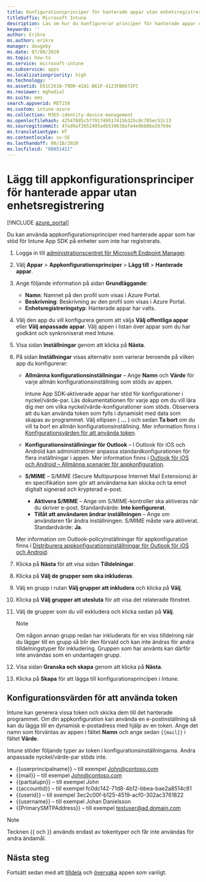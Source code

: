 ```yaml
---
title: Konfigurationsprinciper för hanterade appar utan enhetsregistrering
titleSuffix: Microsoft Intune
description: Läs om hur du konfigurerar principer för hanterade appar utan enhetsregistrering.
keywords: ''
author: Erikre
ms.author: erikre
manager: dougeby
ms.date: 07/09/2020
ms.topic: how-to
ms.service: microsoft-intune
ms.subservice: apps
ms.localizationpriority: high
ms.technology: ''
ms.assetid: E61C1618-79D0-41A1-B61F-4123FB6672FC
ms.reviewer: mghadial
ms.suite: ems
search.appverid: MET150
ms.custom: intune-azure
ms.collection: M365-identity-device-management
ms.openlocfilehash: 42547885c5f791749517415b325c8c785ec52c13
ms.sourcegitcommit: 47ed9af2652495adb539638afe4e0bb0be267b9e
ms.translationtype: HT
ms.contentlocale: sv-SE
ms.lasthandoff: 08/10/2020
ms.locfileid: "88051411"
---
```

# <a name="add-app-configuration-policies-for-managed-apps-without-device-enrollment"></a>Lägg till appkonfigurationsprinciper för hanterade appar utan enhetsregistrering

[!INCLUDE [azure_portal](../includes/azure_portal.md)]

Du kan använda appkonfigurationsprinciper med hanterade appar som har stöd för Intune App SDK på enheter som inte har registrerats. 

1. Logga in till [administrationscentret för Microsoft Endpoint Manager](https://go.microsoft.com/fwlink/?linkid=2109431).
2. Välj **Appar** > **Appkonfigurationsprinciper** > **Lägg till** > **Hanterade appar**.
3. Ange följande information på sidan **Grundläggande**:
    - **Namn**: Namnet på den profil som visas i Azure Portal.
    - **Beskrivning**: Beskrivning av den profil som visas i Azure Portal.
    - **Enhetsregistreringstyp**: Hanterade appar har valts.
4. Välj den app du vill konfigurera genom att välja **Välj offentliga appar** eller **Välj anpassade appar**. Välj appen i listan över appar som du har godkänt och synkroniserat med Intune.
5. Visa sidan **Inställningar** genom att klicka på **Nästa**.
6. På sidan **Inställningar** visas alternativ som varierar beroende på vilken app du konfigurerar:

    - **Allmänna konfigurationsinställningar** – Ange **Namn** och **Värde** för varje allmän konfigurationsinställning som stöds av appen. 
 
        Intune App SDK-aktiverade appar har stöd för konfigurationer i nyckel/värde-par. Läs dokumentationen för varje app om du vill lära dig mer om vilka nyckel/värde-konfigurationer som stöds. Observera att du kan använda token som fylls i dynamiskt med data som skapas av programmet. Välj ellipsen ( **...** ) och sedan **Ta bort** om du vill ta bort en allmän konfigurationsinställning. Mer information finns i [Konfigurationsvärden för att använda token](app-configuration-policies-managed-app.md#configuration-values-for-using-tokens). 

    - **Konfigurationsinställningar för Outlook** – I Outlook för iOS och Android kan administratörer anpassa standardkonfigurationen för flera inställningar i appen. Mer information finns i [Outlook för iOS och Android – Allmänna scenarier för appkonfiguration](https://docs.microsoft.com/exchange/clients-and-mobile-in-exchange-online/outlook-for-ios-and-android/outlook-for-ios-and-android-configuration-with-microsoft-intune#general-app-configuration-scenarios).
   
    - **S/MIME** – S/MIME (Secure Multipurpose Internet Mail Extensions) är en specifikation som gör att användarna kan skicka och ta emot digitalt signerad och krypterad e-post.
        - **Aktivera S/MIME** – Ange om S/MIME-kontroller ska aktiveras när du skriver e-post. Standardvärde: **Inte konfigurerat**.
        - **Tillåt att användaren ändrar inställningen** – Ange om användaren får ändra inställningen. S/MIME måste vara aktiverat. Standardvärde: **Ja**.
        
    Mer information om Outlook-policyinställningar för appkonfiguration finns i [Distriburera appkonfigurationsinställningar för Outlook för iOS och Android](https://docs.microsoft.com/exchange/clients-and-mobile-in-exchange-online/outlook-for-ios-and-android/outlook-for-ios-and-android-configuration-with-microsoft-intune).

7. Klicka på **Nästa** för att visa sidan **Tilldelningar**.
8. Klicka på **Välj de grupper som ska inkluderas**.
9. Välj en grupp i rutan **Välj grupper att inkludera** och klicka på **Välj**.
10. Klicka på **Välj grupper att utesluta** för att visa det relaterade fönstret.
11. Välj de grupper som du vill exkludera och klicka sedan på **Välj**.

    >[!NOTE]
    >Om någon annan grupp redan har inkluderats för en viss tilldelning när du lägger till en grupp så blir den förvald och kan inte ändras för andra tilldelningstyper för inkludering. Gruppen som har använts kan därför inte användas som en undantagen grupp.

12. Visa sidan **Granska och skapa** genom att klicka på **Nästa**.
13. Klicka på **Skapa** för att lägga till konfigurationsprincipen i Intune.

## <a name="configuration-values-for-using-tokens"></a>Konfigurationsvärden för att använda token

Intune kan generera vissa token och skicka dem till det hanterade programmet. Om din appkonfiguration kan använda en e-postinställning så kan du lägga till en dynamisk e-postadress med hjälp av en token. Ange det namn som förväntas av appen i fältet **Namn** och ange sedan `{{mail}}` i fältet **Värde**.

Intune stöder följande typer av token i konfigurationsinställningarna. Andra anpassade nyckel/värde-par stöds inte.

- \{\{userprincipalname\}\} – till exempel John@contoso.com
- \{\{mail\}\} – till exempel John@contoso.com
- \{\{partialupn\}\} – till exempel John
- \{\{accountid\}\} – till exempel fc0dc142-71d8-4b12-bbea-bae2a8514c81
- \{\{userid\}\} – till exempel 3ec2c00f-b125-4519-acf0-302ac3761822
- \{\{username\}\} – till exempel Johan Danielsson
- \{\{PrimarySMTPAddress\}\} – till exempel testuser@ad.domain.com

> [!Note]  
> Tecknen \{\{ och \}\} används endast av tokentyper och får inte användas för andra ändamål.

## <a name="next-steps"></a>Nästa steg

Fortsätt sedan med att [tilldela](apps-deploy.md) och [övervaka](apps-monitor.md) appen som vanligt.

